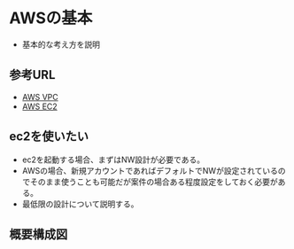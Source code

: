 # AWSの基本
- 基本的な考え方を説明

## 参考URL
- [AWS VPC](https://docs.aws.amazon.com/ja_jp/vpc/latest/userguide/what-is-amazon-vpc.html)
- [AWS EC2](https://docs.aws.amazon.com/ja_jp/AWSEC2/latest/UserGuide/concepts.html)

## ec2を使いたい
- ec2を起動する場合、まずはNW設計が必要である。   
- AWSの場合、新規アカウントであればデフォルトでNWが設定されているのでそのまま使うことも可能だが案件の場合ある程度設定をしておく必要がある。   
- 最低限の設計について説明する。

## 概要構成図

